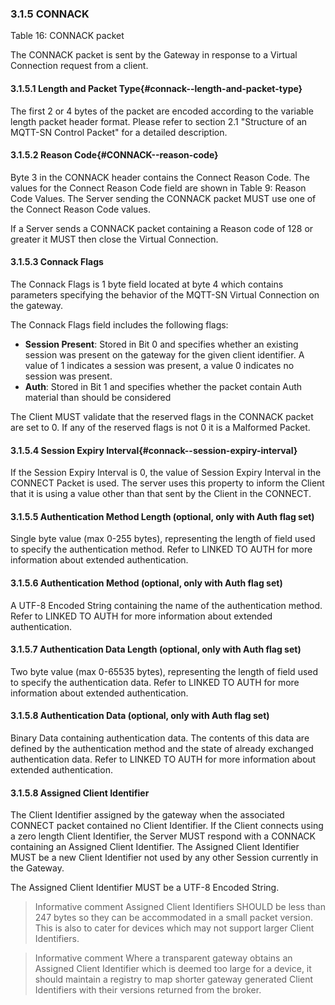 <!-- transformation-note: left upstream numbering of headings for verification -->
### 3.1.5 CONNACK

<!-- transformation-note: very complex table with many optionals falsifying the byte counts skipped for now,
      hopefully we can migrate to a different bitfield visualization. -->

Table 16: CONNACK packet
<!-- transformation-note: above upstream table number will be replaced by auto-numbering later. -->

The CONNACK packet is sent by the Gateway in response to a Virtual Connection request from a client.

<!-- transformation-note: left upstream numbering of headings for verification -->
#### 3.1.5.1 Length and Packet Type{#connack--length-and-packet-type}

The first 2 or 4 bytes of the packet are encoded according to the variable length packet header format.
Please refer to section 2.1 "Structure of an MQTT-SN Control Packet" for a detailed description.
<!-- transformation-note: the above section ref upstream 1.8.2 was obviously wrong and should point to section 2.1 "Structure of an MQTT-SN Control Packet". -->

<!-- transformation-note: left upstream numbering of headings for verification -->
#### 3.1.5.2 Reason Code{#CONNACK--reason-code}

<!-- transformation-note: the below table ref upstream 9 "Reason Code Values" needs verification before transforming into a semantic ref later. -->
Byte 3 in the CONNACK header contains the Connect Reason Code.
The values for the Connect Reason Code field are shown in Table 9: Reason Code Values.
The Server sending the CONNACK packet MUST use one of the Connect Reason Code values.

If a Server sends a CONNACK packet containing a Reason code of 128 or greater it MUST then close the Virtual Connection.

<!-- transformation-note: left upstream numbering of headings for verification -->
#### 3.1.5.3 Connack Flags

The Connack Flags is 1 byte field located at byte 4 which contains parameters specifying the behavior of the MQTT-SN
Virtual Connection on the gateway.

The Connack Flags field includes the following flags:

- **Session Present**: Stored in Bit 0 and specifies whether an existing session was present on the gateway for the given client identifier.
  A value of 1 indicates a session was present, a value 0 indicates no session was present.
- **Auth**: Stored in Bit 1 and specifies whether the packet contain Auth material than should be considered

The Client MUST validate that the reserved flags in the CONNACK packet are set to 0.
If any of the reserved flags is not 0 it is a Malformed Packet.

<!-- transformation-note: left upstream numbering of headings for verification -->
#### 3.1.5.4 Session Expiry Interval{#connack--session-expiry-interval}

If the Session Expiry Interval is 0, the value of Session Expiry Interval in the CONNECT Packet is used.
The server uses this property to inform the Client that it is using a value other than that sent by the Client in the CONNECT.

<!-- transformation-note: left upstream numbering of headings for verification -->
#### 3.1.5.5 Authentication Method Length (optional, only with Auth flag set)

Single byte value (max 0-255 bytes), representing the length of field used to specify the authentication method.
Refer to LINKED TO AUTH for more information about extended authentication.

<!-- transformation-note: left upstream numbering of headings for verification -->
#### 3.1.5.6 Authentication Method (optional, only with Auth flag set)

A UTF-8 Encoded String containing the name of the authentication method.
Refer to LINKED TO AUTH for more information about extended authentication.

<!-- transformation-note: left upstream numbering of headings for verification -->
#### 3.1.5.7 Authentication Data Length (optional, only with Auth flag set)

Two byte value (max 0-65535 bytes), representing the length of field used to specify the authentication data.
Refer to LINKED TO AUTH for more information about extended authentication.

<!-- transformation-note: left upstream numbering of headings for verification -->
#### 3.1.5.8 Authentication Data (optional, only with Auth flag set)

Binary Data containing authentication data.
The contents of this data are defined by the authentication method and the state of already exchanged authentication data.
Refer to LINKED TO AUTH for more information about extended authentication.

<!-- transformation-note: left upstream numbering of headings for verification -->
#### 3.1.5.8 Assigned Client Identifier

The Client Identifier assigned by the gateway when the associated CONNECT packet contained no Client Identifier.
If the Client connects using a zero length Client Identifier, the Server MUST respond with a CONNACK containing an Assigned Client Identifier.
The Assigned Client Identifier MUST be a new Client Identifier not used by any other Session currently in the Gateway.

The Assigned Client Identifier MUST be a UTF-8 Encoded String.

> Informative comment
> Assigned Client Identifiers SHOULD be less than 247 bytes so they can be accommodated in a small packet version.
> This is also to cater for devices which may not support larger Client Identifiers.

> Informative comment
> Where a transparent gateway obtains an Assigned Client Identifier which is deemed too large for a device,
> it should maintain a registry to map shorter gateway generated Client Identifiers with their versions returned from the broker.

